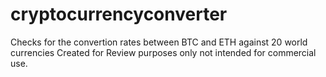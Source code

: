# cryptocurrencyconverter
Checks for the convertion rates between BTC and ETH against 20 world currencies
Created for Review purposes only not intended for commercial use.
